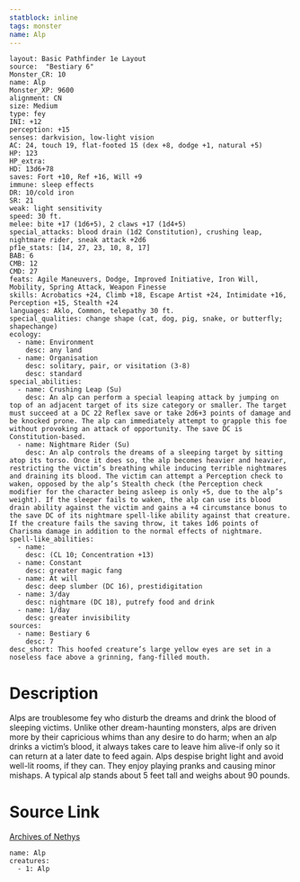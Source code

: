 ```yaml
---
statblock: inline
tags: monster
name: Alp
---
```

```statblock
layout: Basic Pathfinder 1e Layout
source:  "Bestiary 6"
Monster_CR: 10
name: Alp
Monster_XP: 9600
alignment: CN
size: Medium
type: fey
INI: +12
perception: +15
senses: darkvision, low-light vision
AC: 24, touch 19, flat-footed 15 (dex +8, dodge +1, natural +5)
HP: 123
HP_extra: 
HD: 13d6+78
saves: Fort +10, Ref +16, Will +9
immune: sleep effects
DR: 10/cold iron
SR: 21
weak: light sensitivity
speed: 30 ft.
melee: bite +17 (1d6+5), 2 claws +17 (1d4+5)
special_attacks: blood drain (1d2 Constitution), crushing leap, nightmare rider, sneak attack +2d6
pf1e_stats: [14, 27, 23, 10, 8, 17]
BAB: 6
CMB: 12
CMD: 27
feats: Agile Maneuvers, Dodge, Improved Initiative, Iron Will, Mobility, Spring Attack, Weapon Finesse
skills: Acrobatics +24, Climb +18, Escape Artist +24, Intimidate +16, Perception +15, Stealth +24
languages: Aklo, Common, telepathy 30 ft.
special_qualities: change shape (cat, dog, pig, snake, or butterfly; shapechange)
ecology:
  - name: Environment
    desc: any land
  - name: Organisation
    desc: solitary, pair, or visitation (3-8)
    desc: standard
special_abilities:
  - name: Crushing Leap (Su)
    desc: An alp can perform a special leaping attack by jumping on top of an adjacent target of its size category or smaller. The target must succeed at a DC 22 Reflex save or take 2d6+3 points of damage and be knocked prone. The alp can immediately attempt to grapple this foe without provoking an attack of opportunity. The save DC is Constitution-based.
  - name: Nightmare Rider (Su)
    desc: An alp controls the dreams of a sleeping target by sitting atop its torso. Once it does so, the alp becomes heavier and heavier, restricting the victim’s breathing while inducing terrible nightmares and draining its blood. The victim can attempt a Perception check to waken, opposed by the alp’s Stealth check (the Perception check modifier for the character being asleep is only +5, due to the alp’s weight). If the sleeper fails to waken, the alp can use its blood drain ability against the victim and gains a +4 circumstance bonus to the save DC of its nightmare spell-like ability against that creature. If the creature fails the saving throw, it takes 1d6 points of Charisma damage in addition to the normal effects of nightmare.
spell-like_abilities:
  - name:
    desc: (CL 10; Concentration +13)
  - name: Constant
    desc: greater magic fang
  - name: At will
    desc: deep slumber (DC 16), prestidigitation
  - name: 3/day
    desc: nightmare (DC 18), putrefy food and drink
  - name: 1/day
    desc: greater invisibility
sources:
  - name: Bestiary 6
    desc: 7
desc_short: This hoofed creature’s large yellow eyes are set in a noseless face above a grinning, fang-filled mouth.
```
# Description
Alps are troublesome fey who disturb the dreams and drink the blood of sleeping victims. Unlike other dream-haunting monsters, alps are driven more by their capricious whims than any desire to do harm; when an alp drinks a victim’s blood, it always takes care to leave him alive-if only so it can return at a later date to feed again. Alps despise bright light and avoid well-lit rooms, if they can. They enjoy playing pranks and causing minor mishaps. A typical alp stands about 5 feet tall and weighs about 90 pounds.
# Source Link
[Archives of Nethys](https://aonprd.com/MonsterDisplay.aspx?ItemName=Alp)
```encounter-table
name: Alp
creatures:
  - 1: Alp
```

